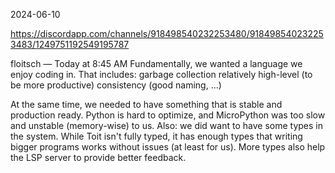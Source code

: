 2024-06-10

https://discordapp.com/channels/918498540232253480/918498540232253483/1249751192549195787

floitsch — Today at 8:45 AM
Fundamentally, we wanted a language we enjoy coding in.
That includes:
garbage collection
relatively high-level (to be more productive)
consistency (good naming, ...)

At the same time, we needed to have something that is stable and production ready.
Python is hard to optimize, and MicroPython was too slow and unstable (memory-wise) to us. Also: we did want to have some types in the system. While Toit isn't fully typed, it has enough types that writing bigger programs works without issues (at least for us). More types also help the LSP server to provide better feedback.